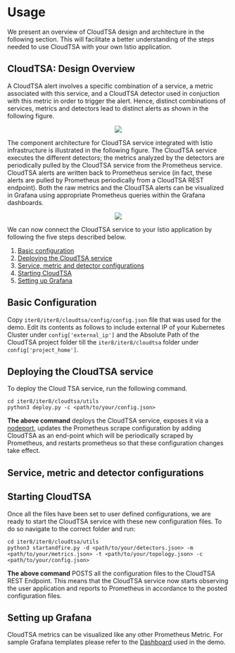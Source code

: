 # Usage

We present an overview of CloudTSA design and architecture in the following section. This will facilitate a better understanding of the steps needed to use CloudTSA with your own Istio application.

## CloudTSA: Design Overview
A CloudTSA alert involves a specific combination of a service, a metric associated with this service, and a CloudTSA detector used in conjuction with this metric in order to trigger the alert. Hence, distinct combinations of services, metrics and detectors lead to distinct alerts as shown in the following figure.

<p align="center">
  <img src="https://raw.githubusercontent.com/istio-ecosystem/iter8-docs/master/cloudtsa/img/crossproduct.png">
</p>

The component architecture for CloudTSA service integrated with Istio infrastructure is illustrated in the following figure. The CloudTSA service executes the different detectors; the metrics analyzed by the detectors are periodically pulled by the CloudTSA service from the Prometheus service. CloudTSA alerts are written back to Prometheus service (in fact, these alerts are pulled by Prometheus periodically from a CloudTSA REST endpoint). Both the raw metrics and the CloudTSA alerts can be visualized in Grafana using appropriate Prometheus queries within the Grafana dashboards.

<p align="center">
  <img src="https://raw.githubusercontent.com/istio-ecosystem/iter8-docs/master/cloudtsa/img/cloudtsaarch.png">
</p>

We can now connect the CloudTSA service to your Istio application by following the five steps
described below.

1. [Basic configuration](#basicconfig)
2. [Deploying the CloudTSA service](#deploy)
3. [Service, metric and detector configurations](#advancedconfig)
4. [Starting CloudTSA](#start)
5. [Setting up Grafana](#grafana)

<a name="basicconfig"></a>
## Basic Configuration
Copy `iter8/iter8/cloudtsa/config/config.json` file that was used for the demo. Edit its contents as follows to include external IP of your Kubernetes Cluster under `config['external_ip']` and the Absolute Path of the CloudTSA project folder till the `iter8/iter8/cloudtsa` folder under `config['project_home']`.


<a name="deploy"></a>
## Deploying the CloudTSA service

To deploy the Cloud TSA service, run the following command.
```
cd iter8/iter8/cloudtsa/utils
python3 deploy.py -c <path/to/your/config.json>
```
**The above command** deploys the CloudTSA service, exposes it via a [nodeport](https://kubernetes.io/docs/concepts/services-networking/service/), updates the Prometheus scrape configuration by adding CloudTSA as an end-point which will be periodically scraped by Prometheus, and restarts prometheus so that these configuration changes take effect.

<a name="advancedconfig"></a>
## Service, metric and detector configurations

<a name="start"></a>
## Starting CloudTSA
Once all the files have been set to user defined configurations, we are ready to start the CloudTSA service with these new configuration files. To do so navigate to the correct folder and run:
```
cd iter8/iter8/cloudtsa/utils
python3 startandfire.py -d <path/to/your/detectors.json> -m <path/to/your/metrics.json> -t <path/to/your/topology.json> -c <path/to/your/config.json>
```
**The above command** POSTS all the configuration files to the CloudTSA REST Endpoint. This means that the CloudTSA service now starts observing the user application and reports to Prometheus in accordance to the posted configuration files.


<a name="grafana"></a>
## Setting up Grafana
CloudTSA metrics can be visualized like any other Prometheus Metric. For sample Grafana templates please refer to the [Dashboard](https://github.ibm.com/istio-research/iter8-final/blob/master/iter8/cloudtsa/docs/getstarted.md) used in the demo.
